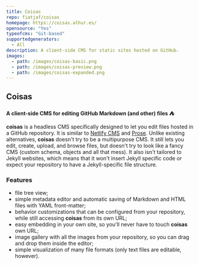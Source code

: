 ```yaml
---
title: Coisas
repo: fiatjaf/coisas
homepage: https://coisas.alhur.es/
opensource: "Yes"
typeofcms: "Git-based"
supportedgenerators:
  - All
description: A client-side CMS for static sites hosted on GitHub.
images:
  - path: /images/coisas-basic.png
  - path: /images/coisas-preview.png
  - path: /images/coisas-expanded.png
---
```


## Coisas

**A client-side CMS for editing GitHub Markdown (and other) files ⛺**

**coisas** is a headless CMS specifically designed to let you edit files hosted in a GitHub repository. It is similar to [Netlify CMS](https://github.com/netlify/netlify-cms) and [Prose](http://prose.io/). Unlike existing alternatives, **coisas** doesn't try to be a multipurpose CMS. It still lets you edit, create, upload, and browse files, but doesn't try to look like a fancy CMS (custom schema, objects and all that mess). It also isn't tailored to Jekyll websites, which means that it won't insert Jekyll specific code or expect your repository to have a Jekyll-specific file structure.

### Features

- file tree view;
- simple metadata editor and automatic saving of Markdown and HTML files with YAML front-matter;
- behavior customizations that can be configured from your repository, while still accessing **coisas** from its own URL;
- easy embedding in your own site, so you'll never have to touch **coisas** own URL;
- image gallery with all the images from your repository, so you can drag and drop them inside the editor;
- simple visualization of many file formats (only text files are editable, however).
